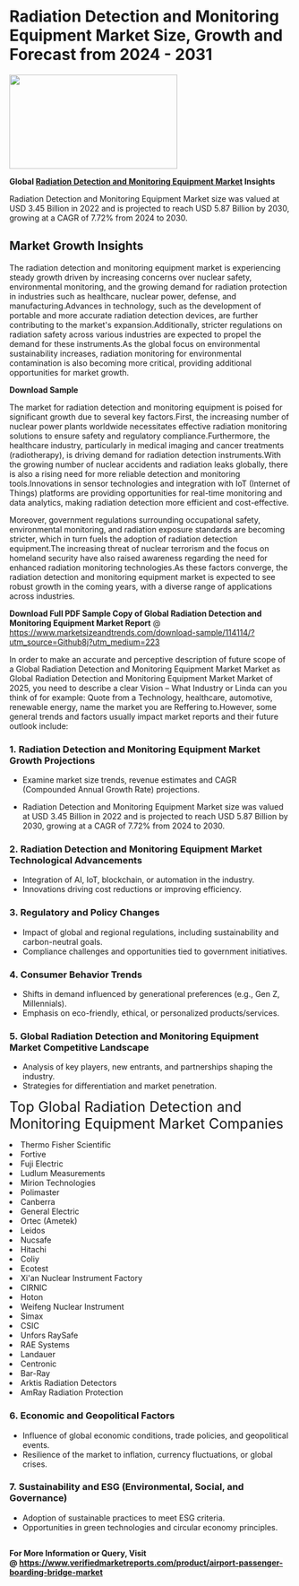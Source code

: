 <H1>Radiation Detection and Monitoring Equipment Market Size, Growth and Forecast from 2024 - 2031</H1><img class="aligncenter size-medium wp-image-584254" src="https://thirdeyenews.in/wp-content/uploads/2024/09/Global-Market-Research-300x168.jpeg" alt="" width="300" height="168" /><p><strong>Global&nbsp;<a href="https://www.marketsizeandtrends.com/download-sample/114114/?utm_source=Github8j?utm_medium=223">Radiation Detection and Monitoring Equipment Market</a> Insights</strong></p><p>Radiation Detection and Monitoring Equipment Market size was valued at USD 3.45 Billion in 2022 and is projected to reach USD 5.87 Billion by 2030, growing at a CAGR of 7.72% from 2024 to 2030.</p><p><h2>Market Growth Insights</h2> <p>The radiation detection and monitoring equipment market is experiencing steady growth driven by increasing concerns over nuclear safety, environmental monitoring, and the growing demand for radiation protection in industries such as healthcare, nuclear power, defense, and manufacturing.Advances in technology, such as the development of portable and more accurate radiation detection devices, are further contributing to the market's expansion.Additionally, stricter regulations on radiation safety across various industries are expected to propel the demand for these instruments.As the global focus on environmental sustainability increases, radiation monitoring for environmental contamination is also becoming more critical, providing additional opportunities for market growth.</p> <p><strong>Download Sample</strong></p> <p>The market for radiation detection and monitoring equipment is poised for significant growth due to several key factors.First, the increasing number of nuclear power plants worldwide necessitates effective radiation monitoring solutions to ensure safety and regulatory compliance.Furthermore, the healthcare industry, particularly in medical imaging and cancer treatments (radiotherapy), is driving demand for radiation detection instruments.With the growing number of nuclear accidents and radiation leaks globally, there is also a rising need for more reliable detection and monitoring tools.Innovations in sensor technologies and integration with IoT (Internet of Things) platforms are providing opportunities for real-time monitoring and data analytics, making radiation detection more efficient and cost-effective.</p> <p>Moreover, government regulations surrounding occupational safety, environmental monitoring, and radiation exposure standards are becoming stricter, which in turn fuels the adoption of radiation detection equipment.The increasing threat of nuclear terrorism and the focus on homeland security have also raised awareness regarding the need for enhanced radiation monitoring technologies.As these factors converge, the radiation detection and monitoring equipment market is expected to see robust growth in the coming years, with a diverse range of applications across industries.</p> <p><span class=""><strong>Download Full PDF Sample Copy of Global Radiation Detection and Monitoring Equipment Market Report</strong> @ <a href="https://www.marketsizeandtrends.com/download-sample/114114/?utm_source=Github8j?utm_medium=223" target="_blank">https://www.marketsizeandtrends.com/download-sample/114114/?utm_source=Github8j?utm_medium=223</a></span></p><p>In order to make an accurate and perceptive description of future scope of a Global&nbsp;Radiation Detection and Monitoring Equipment Market Market as Global&nbsp;Radiation Detection and Monitoring Equipment Market Market of 2025, you need to describe a clear Vision &ndash; What Industry or Linda can you think of for example: Quote from a Technology, healthcare, automotive, renewable energy, name the market you are Reffering to.However, some general trends and factors usually impact market reports and their future outlook include:</p><h3>1.&nbsp;<strong>Radiation Detection and Monitoring Equipment Market Growth Projections</strong></h3><ul><li>Examine market size trends, revenue estimates and CAGR (Compounded Annual Growth Rate) projections.</li><li><p>Radiation Detection and Monitoring Equipment Market size was valued at USD 3.45 Billion in 2022 and is projected to reach USD 5.87 Billion by 2030, growing at a CAGR of 7.72% from 2024 to 2030.</p></li></ul><h3>2.&nbsp;<strong>Radiation Detection and Monitoring Equipment Market Technological Advancements</strong></h3><ul><li>Integration of AI, IoT, blockchain, or automation in the industry.</li><li>Innovations driving cost reductions or improving efficiency.</li></ul><h3>3.&nbsp;<strong>Regulatory and Policy Changes</strong></h3><ul><li>Impact of global and regional regulations, including sustainability and carbon-neutral goals.</li><li>Compliance challenges and opportunities tied to government initiatives.</li></ul><h3>4.&nbsp;<strong>Consumer Behavior Trends</strong></h3><ul><li>Shifts in demand influenced by generational preferences (e.g., Gen Z, Millennials).</li><li>Emphasis on eco-friendly, ethical, or personalized products/services.</li></ul><h3>5.&nbsp;<strong>Global Radiation Detection and Monitoring Equipment Market Competitive Landscape</strong></h3><ul><li>Analysis of key players, new entrants, and partnerships shaping the industry.</li><li>Strategies for differentiation and market penetration.</li></ul><p data-pm-slice="1 1 []"><span style="color: inherit; font-family: inherit; font-size: 25px;">Top Global Radiation Detection and Monitoring Equipment Market Companies</span></p><div class="" data-test-id=""><p><li>Thermo Fisher Scientific</li><li> Fortive</li><li> Fuji Electric</li><li> Ludlum Measurements</li><li> Mirion Technologies</li><li> Polimaster</li><li> Canberra</li><li> General Electric</li><li> Ortec (Ametek)</li><li> Leidos</li><li> Nucsafe</li><li> Hitachi</li><li> Coliy</li><li> Ecotest</li><li> Xi'an Nuclear Instrument Factory</li><li> CIRNIC</li><li> Hoton</li><li> Weifeng Nuclear Instrument</li><li> Simax</li><li> CSIC</li><li> Unfors RaySafe</li><li> RAE Systems</li><li> Landauer</li><li> Centronic</li><li> Bar-Ray</li><li> Arktis Radiation Detectors</li><li> AmRay Radiation Protection</li></p></div><h3>6.&nbsp;<strong>Economic and Geopolitical Factors</strong></h3><ul><li>Influence of global economic conditions, trade policies, and geopolitical events.</li><li>Resilience of the market to inflation, currency fluctuations, or global crises.</li></ul><h3>7.&nbsp;<strong>Sustainability and ESG (Environmental, Social, and Governance)</strong></h3><ul><li>Adoption of sustainable practices to meet ESG criteria.</li><li>Opportunities in green technologies and circular economy principles.</li></ul><h2><strong style="font-size: 14px;">For More Information or Query, Visit @&nbsp;</strong><a style="background-color: #ffffff; font-size: 14px;" href="https://www.marketsizeandtrends.com/report/radiation-detection-and-monitoring-equipment-market/" target="_blank">https://www.verifiedmarketreports.com/product/airport-passenger-boarding-bridge-market</a></h2>